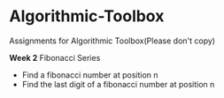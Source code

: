 # Algorithmic-Toolbox
Assignments for Algorithmic Toolbox(Please don't copy)

**Week 2**
Fibonacci Series
* Find a fibonacci number at position n
* Find the last digit of a fibonacci number at position n

